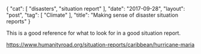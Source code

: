 {
   "cat": [
      "disasters",
      "situation report"
   ],
   "date": "2017-09-28",
   "layout": "post",
   "tag": [
      "Climate"
   ],
   "title": "Making sense of disaster situation reports"
}

This is a good reference for what to look for in a good situation report.

https://www.humanityroad.org/situation-reports/caribbean/hurricane-maria
